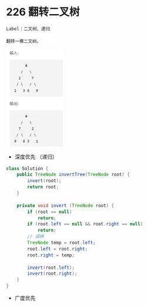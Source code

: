 # 226 翻转二叉树

```markdown
Label：二叉树、递归

翻转一棵二叉树。
```

<img src="pic\226.png" alt="image-20210403120842133" style="zoom:50%;" />

- 深度优先 （递归）

```java
class Solution {
    public TreeNode invertTree(TreeNode root) {
        invert(root);
        return root; 
    }

    private void invert (TreeNode root) {
        if (root == null)
            return;
        if (root.left == null && root.right == null) 
            return;
        // 调换
        TreeNode temp = root.left;
        root.left = root.right;
        root.right = temp;

        invert(root.left);
        invert(root.right);
    }
}
```















- 广度优先

```java

```




